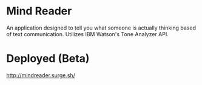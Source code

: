 # Mind Reader
An application designed to tell you what someone is actually thinking based of text communication.
Utilizes IBM Watson's Tone Analyzer API.

# Deployed (Beta)
http://mindreader.surge.sh/
